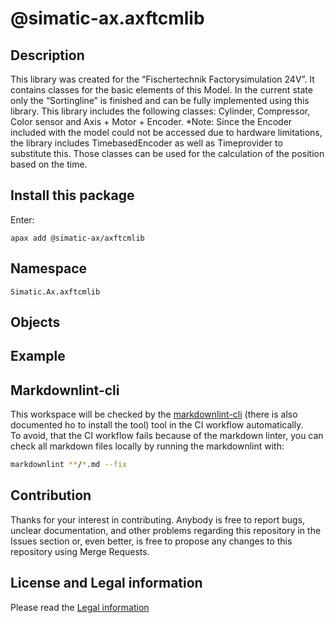 # @simatic-ax.axftcmlib

## Description
This library was created for the “Fischertechnik Factorysimulation 24V”. It contains classes for the basic elements of this Model. In the current state only the “Sortingline” is finished and can be fully implemented using this library. 
This library includes the following classes: 
Cylinder, Compressor, Color sensor and Axis + Motor + Encoder. 
*Note: Since the Encoder included with the model could not be accessed due to hardware limitations, the library includes TimebasedEncoder as well as Timeprovider to substitute this. Those classes can be used for the calculation of the position based on the time. 

## Install this package

Enter:

```cli
apax add @simatic-ax/axftcmlib
```

## Namespace

```iec-st
Simatic.Ax.axftcmlib
```

## Objects

## Example

<please provide a working example>

## Markdownlint-cli

This workspace will be checked by the [markdownlint-cli](https://github.com/igorshubovych/markdownlint-cli) (there is also documented ho to install the tool) tool in the CI workflow automatically.  
To avoid, that the CI workflow fails because of the markdown linter, you can check all markdown files locally by running the markdownlint with:

```sh
markdownlint **/*.md --fix
```

## Contribution

Thanks for your interest in contributing. Anybody is free to report bugs, unclear documentation, and other problems regarding this repository in the Issues section or, even better, is free to propose any changes to this repository using Merge Requests.

## License and Legal information

Please read the [Legal information](LICENSE.md)
